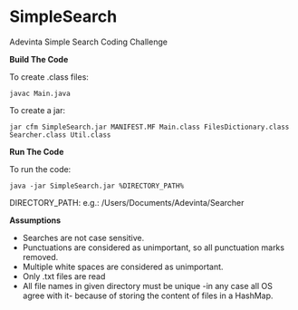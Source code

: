 # SimpleSearch
Adevinta Simple Search Coding Challenge

**Build The Code**

To create .class files:

`javac Main.java`

To create a jar:

`jar cfm SimpleSearch.jar MANIFEST.MF Main.class FilesDictionary.class Searcher.class Util.class`

**Run The Code**

To run the code:

`java -jar SimpleSearch.jar %DIRECTORY_PATH%`

DIRECTORY_PATH: e.g.: /Users/Documents/Adevinta/Searcher


**Assumptions**
* Searches are not case sensitive.
* Punctuations are considered as unimportant, so all punctuation marks removed.
* Multiple white spaces are considered as unimportant.
* Only .txt files are read
* All file names in given directory must be unique 
  -in any case all OS agree with it- because of storing the content of files in a HashMap.




